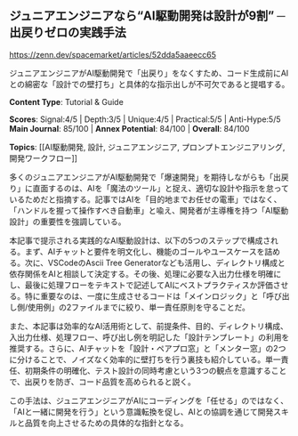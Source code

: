 ## ジュニアエンジニアなら“AI駆動開発は設計が9割” ─ 出戻りゼロの実践手法

https://zenn.dev/spacemarket/articles/52dda5aaeecc65

ジュニアエンジニアがAI駆動開発で「出戻り」をなくすため、コード生成前にAIとの綿密な「設計での壁打ち」と具体的な指示出しが不可欠であると提唱する。

**Content Type**: Tutorial & Guide

**Scores**: Signal:4/5 | Depth:3/5 | Unique:4/5 | Practical:5/5 | Anti-Hype:5/5
**Main Journal**: 85/100 | **Annex Potential**: 84/100 | **Overall**: 84/100

**Topics**: [[AI駆動開発, 設計, ジュニアエンジニア, プロンプトエンジニアリング, 開発ワークフロー]]

多くのジュニアエンジニアがAI駆動開発で「爆速開発」を期待しながらも「出戻り」に直面するのは、AIを「魔法のツール」と捉え、適切な設計や指示を怠っているためだと指摘する。記事ではAIを「目的地までお任せの電車」ではなく、「ハンドルを握って操作すべき自動車」と喩え、開発者が主導権を持つ「AI駆動設計」の重要性を強調している。

本記事で提示される実践的なAI駆動設計は、以下の5つのステップで構成される。まず、AIチャットと要件を明文化し、機能のゴールやユースケースを詰める。次に、VSCodeのAscii Tree Generatorなども活用し、ディレクトリ構成と依存関係をAIと相談して決定する。その後、処理に必要な入出力仕様を明確にし、最後に処理フローをテキストで記述してAIにベストプラクティスか評価させる。特に重要なのは、一度に生成させるコードは「メインロジック」と「呼び出し側/使用例」の2ファイルまでに絞り、単一責任原則を守ることだ。

また、本記事は効率的なAI活用術として、前提条件、目的、ディレクトリ構成、入出力仕様、処理フロー、呼び出し例を明記した「設計テンプレート」の利用を推奨する。さらに、AIチャットを「設計・ペアプロ窓」と「メンター窓」の2つに分けることで、ノイズなく効率的に壁打ちを行う裏技も紹介している。単一責任、初期条件の明確化、テスト設計の同時考慮という3つの観点を意識することで、出戻りを防ぎ、コード品質を高められると説く。

この手法は、ジュニアエンジニアがAIにコーディングを「任せる」のではなく、「AIと一緒に開発を行う」という意識転換を促し、AIとの協調を通じて開発スキルと品質を向上させるための具体的な指針となる。